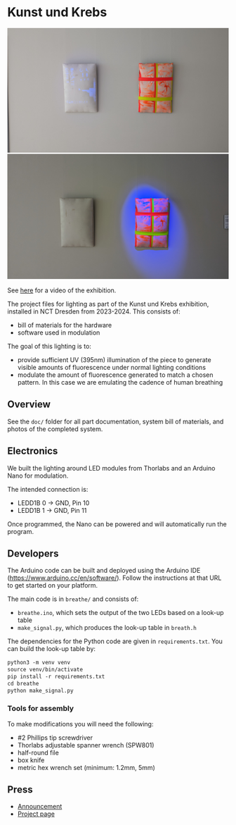 # Kunst und Krebs

[![](doc/in_situ/PXL_20230809_141304418.MP.jpg)](https://www.youtube.com/watch?v=xE2tcexrAlM)
[![](doc/in_situ/PXL_20230809_141258082.MP.jpg)](https://www.youtube.com/watch?v=xE2tcexrAlM)

See [here](https://www.youtube.com/watch?v=xE2tcexrAlM) for a video of the exhibition.

The project files for lighting as part of the Kunst und Krebs exhibition, installed in NCT Dresden from 2023-2024.
This consists of:

* bill of materials for the hardware
* software used in modulation

The goal of this lighting is to:

* provide sufficient UV (395nm) illumination of the piece to generate visible amounts of fluorescence under normal lighting conditions
* modulate the amount of fluorescence generated to match a chosen pattern.
In this case we are emulating the cadence of human breathing

## Overview
See the `doc/` folder for all part documentation, system bill of materials, and photos of the completed system.

## Electronics
We built the lighting around LED modules from Thorlabs and an Arduino Nano for modulation.

The intended connection is:

* LEDD1B 0 -> GND, Pin 10
* LEDD1B 1 -> GND, Pin 11

Once programmed, the Nano can be powered and will automatically run the program.

## Developers
The Arduino code can be built and deployed using the Arduino IDE (https://www.arduino.cc/en/software/).
Follow the instructions at that URL to get started on your platform.

The main code is in `breathe/` and consists of:
* `breathe.ino`, which sets the output of the two LEDs based on a look-up table
* `make_signal.py`, which produces the look-up table in `breath.h`

The dependencies for the Python code are given in `requirements.txt`. 
You can build the look-up table by:
```
python3 -m venv venv
source venv/bin/activate
pip install -r requirements.txt
cd breathe
python make_signal.py
```

### Tools for assembly
To make modifications you will need the following:

* #2 Phillips tip screwdriver
* Thorlabs adjustable spanner wrench (SPW801)
* half-round file
* box knife
* metric hex wrench set (minimum: 1.2mm, 5mm)

## Press

* [Announcement](https://tu-dresden.de/kustodie/die-einrichtung/aktuelles/news/kunst-und-krebs-ausschreibung-fuer-meisterschueler-innen-der-hfbk-dresden)
* [Project page](https://www.nct-dresden.de/das-nctucc-dresden/newsroom/veranstaltungen/ausstellung-kunst-und-krebs.html)

